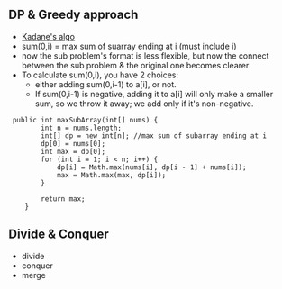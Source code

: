 ## DP & Greedy approach

- [Kadane's algo](https://en.wikipedia.org/wiki/Maximum_subarray_problem#Kadane's_algorithm)
- sum(0,i) = max sum of suarray ending at i (must include i)
- now the sub problem's format is less flexible, but now the connect between the sub problem & the original one becomes clearer
- To calculate sum(0,i), you have 2 choices: 
  - either adding sum(0,i-1) to a[i], or not. 
  - If sum(0,i-1) is negative, adding it to a[i] will only make a smaller sum, so we throw it away; we add only if it's non-negative.
 
```
 public int maxSubArray(int[] nums) {
        int n = nums.length;
        int[] dp = new int[n]; //max sum of subarray ending at i 
        dp[0] = nums[0];
        int max = dp[0];
        for (int i = 1; i < n; i++) {
            dp[i] = Math.max(nums[i], dp[i - 1] + nums[i]);
            max = Math.max(max, dp[i]);
        }
        
        return max;
    }
```

## Divide & Conquer
- divide
- conquer
- merge
